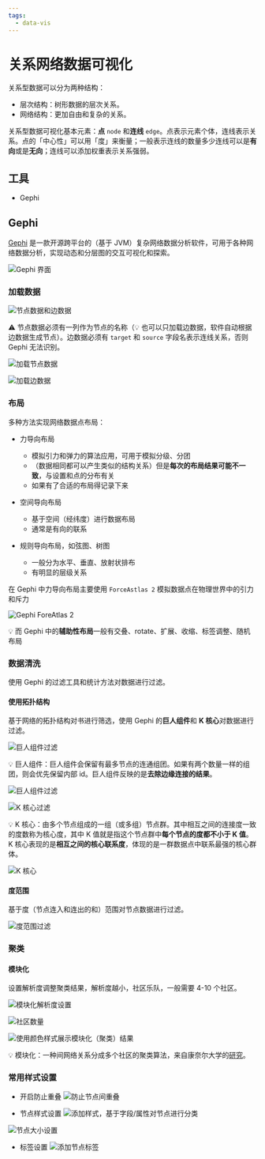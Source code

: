 ```yaml
---
tags:
  - data-vis
---
```


# 关系网络数据可视化
关系型数据可以分为两种结构：

* 层次结构：树形数据的层次关系。
* 网络结构：更加自由和复杂的关系。

关系型数据可视化基本元素：**点** `node` 和**连线** `edge`。点表示元素个体，连线表示关系。点的「中心性」可以用「度」来衡量；一般表示连线的数量多少连线可以是**有向**或是**无向**；连线可以添加权重表示关系强弱。

## 工具
* Gephi

## Gephi
[Gephi](https://gephi.org/) 是一款开源跨平台的（基于 JVM）复杂网络数据分析软件，可用于各种网络数据分析，实现动态和分层图的交互可视化和探索。

![Gephi 界面](./_v_images/20200728192654756_9328.png)

### 加载数据
![节点数据和边数据](./_v_images/20200728194600346_26306.png)

:warning: 节点数据必须有一列作为节点的名称（:bulb: 也可以只加载边数据，软件自动根据边数据生成节点）。边数据必须有 `target` 和  `source` 字段名表示连线关系，否则 Gephi 无法识别。

![加载节点数据](./_v_images/20200728195611796_15184.png)

![加载边数据](./_v_images/20200728195942416_8778.png)
### 布局
多种方法实现网络数据点布局：

* 力导向布局
    * 模拟引力和弹力的算法应用，可用于模拟分级、分团
    * （数据相同都可以产生类似的结构关系）但是**每次的布局结果可能不一致**，与设置和点的分布有关
    * 如果有了合适的布局得记录下来

* 空间导向布局
    * 基于空间（经纬度）进行数据布局
    * 通常是有向的联系

* 规则导向布局，如弦图、树图
    * 一般分为水平、垂直、放射状排布
    * 有明显的层级关系

在 Gephi 中力导向布局主要使用 `ForceAstlas 2` 模拟数据点在物理世界中的引力和斥力

![Gephi ForeAtlas 2](./_v_images/20200728192110647_19327.png)

:bulb: 而 Gephi 中的**辅助性布局**一般有交叠、rotate、扩展、收缩、标签调整、随机布局

### 数据清洗
使用 Gephi 的过滤工具和统计方法对数据进行过滤。

#### 使用拓扑结构
基于网络的拓扑结构对书进行筛选，使用 Gephi 的**巨人组件**和 **K 核心**对数据进行过滤。

![巨人组件过滤](./_v_images/20200728215301116_19779.png)

:bulb: 巨人组件：巨人组件会保留有最多节点的连通组团。如果有两个数量一样的组团，则会优先保留内部 id。巨人组件反映的是**去除边缘连接的结果**。

![巨人组件过滤](./_v_images/20200728214028935_25638.png)

![K 核心过滤](./_v_images/20200728215554272_8541.png)

:bulb: K 核心：由多个节点组成的一组（或多组）节点群。其中相互之间的连接度一致的度数称为核心度，其中 K 值就是指这个节点群中**每个节点的度都不小于 K 值**。K 核心表现的是**相互之间的核心联系度**，体现的是一群数据点中联系最强的核心群体。

![K 核心](./_v_images/20200728214333033_27891.png)

#### 度范围
基于度（节点连入和连出的和）范围对节点数据进行过滤。

![度范围过滤](./_v_images/20200728215958678_22113.png)

### 聚类
#### 模块化
设置解析度调整聚类结果，解析度越小，社区乐队，一般需要 4-10 个社区。

![模块化解析度设置](./_v_images/20200728220608669_12809.png)

![社区数量](./_v_images/20200728220708384_17126.png)

![使用颜色样式展示模块化（聚类）结果](./_v_images/20200728221047335_10501.png)

:bulb: 模块化：一种间网络关系分成多个社区的聚类算法，来自康奈尔大学的[研究](http://wiki.swarma.net/index.php/网络社区划分算法)。

### 常用样式设置
* 开启防止重叠
![防止节点间重叠](./_v_images/20200728201524909_23007.png)

* 节点样式设置
![添加样式，基于字段/属性对节点进行分类](./_v_images/20200728202017571_24132.png)

![节点大小设置](./_v_images/20200728205800031_15772.png)

* 标签设置
![添加节点标签](./_v_images/20200728210655430_20523.png)

